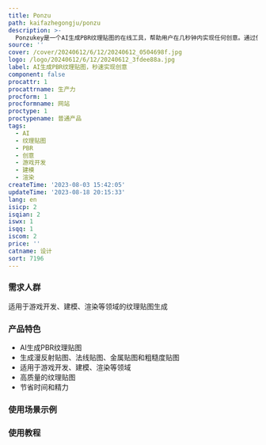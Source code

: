 ```yaml
---
title: Ponzu
path: kaifazhegongju/ponzu
description: >-
  Ponzukey是一个AI生成PBR纹理贴图的在线工具，帮助用户在几秒钟内实现任何创意。通过使用Ponzukey，用户可以快速生成逼真的PBR贴图，包括漫反射贴图、法线贴图、金属贴图和粗糙度贴图。无论是游戏开发、建模、渲染还是其他设计工作，Ponzukey都可以提供高质量的纹理贴图，帮助用户节省时间和精力。Ponzukey提供免费和付费版本，付费版本提供更多高级功能和定制选项。
source: ''
cover: /cover/20240612/6/12/20240612_0504698f.jpg
logo: /logo/20240612/6/12/20240612_3fdee88a.jpg
label: AI生成PBR纹理贴图，秒速实现创意
component: false
procattr: 1
procattrname: 生产力
procform: 1
procformname: 网站
proctype: 1
proctypename: 普通产品
tags:
  - AI
  - 纹理贴图
  - PBR
  - 创意
  - 游戏开发
  - 建模
  - 渲染
createTime: '2023-08-03 15:42:05'
updateTime: '2023-08-18 20:15:33'
lang: en
isicp: 2
isqian: 2
iswx: 1
isqq: 1
iscom: 2
price: ''
catname: 设计
sort: 7196
---
```




### 需求人群
适用于游戏开发、建模、渲染等领域的纹理贴图生成

### 产品特色
- AI生成PBR纹理贴图
- 生成漫反射贴图、法线贴图、金属贴图和粗糙度贴图
- 适用于游戏开发、建模、渲染等领域
- 高质量的纹理贴图
- 节省时间和精力

### 使用场景示例


### 使用教程


  
